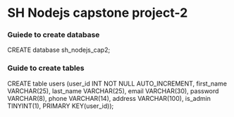 # SH Nodejs capstone project-2 

### Guiede to create database
CREATE database sh_nodejs_cap2;

### Guide to create tables
CREATE table users (user_id INT NOT NULL AUTO_INCREMENT, first_name VARCHAR(25), last_name VARCHAR(25), email VARCHAR(30), password VARCHAR(8), phone VARCHAR(14), address VARCHAR(100), is_admin TINYINT(1), PRIMARY KEY(user_id));